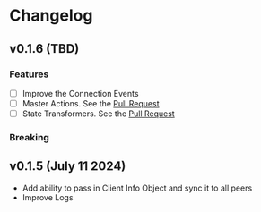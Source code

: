 # Changelog

## v0.1.6 (TBD)

### Features
- [ ] Improve the Connection Events
- [ ] Master Actions. See the [Pull Request](https://github.com/movesthatmatter/movex/pull/216)
- [ ] State Transformers. See the [Pull Request](https://github.com/movesthatmatter/movex/pull/218)

### Breaking

## v0.1.5 (July 11 2024)
- Add ability to pass in Client Info Object and sync it to all peers
- Improve Logs